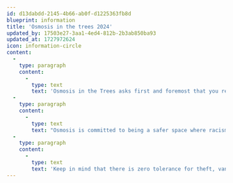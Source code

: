 ```yaml
---
id: d13dabdd-2145-4b66-ab0f-d1225363fb8d
blueprint: information
title: 'Osmosis in the trees 2024'
updated_by: 17503e27-3aa1-4ed4-812b-2b3ab850ba93
updated_at: 1727972624
icon: information-circle
content:
  -
    type: paragraph
    content:
      -
        type: text
        text: 'Osmosis in the Trees asks first and foremost that you respect one another and the land.'
  -
    type: paragraph
    content:
      -
        type: text
        text: "Osmosis is committed to being a safer space where racism, sexism, homophobia, transphobia, ableism, aggressive behavior and unwanted touching are not tolerated. We're counting on everyone to bring a positive, communal attitude of respect and care for each other as we come together to create this space."
  -
    type: paragraph
    content:
      -
        type: text
        text: 'Keep in mind that there is zero tolerance for theft, vandalism or violence. You will be banished forever if you break this rule.'
---
```

